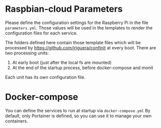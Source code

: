 # Raspbian-cloud Parameters

Please define the configuration settings for the Raspberry Pi in the
file `parameters.yml`. Those values will be used in the templates to
render the configuration files for each service.

The folders defined here contain those template files which will be
processed by https://github.com/jriguera/confinit at every boot. There
are two processing units:

1. At early boot (just after the local fs are mounted)
2. At the end of the startup process, before docker-compose and monit

Each unit has its own configuration file.


# Docker-compose

You can define the services to run at startup via `docker-compose.yml`
By default, only Portainer is defined, so you can use it
to manage your own containers.
